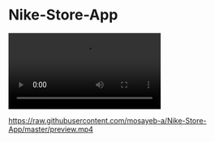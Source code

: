 # Nike-Store-App



<video src="https://raw.githubusercontent.com/mosayeb-a/Nike-Store-App/master/preview.mp4" controls="controls" style="max-width: 730px;">
</video>




https://raw.githubusercontent.com/mosayeb-a/Nike-Store-App/master/preview.mp4
